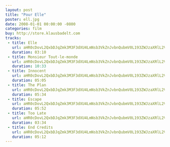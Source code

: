 ```yaml
---
layout: post
title: "Pour Elle"
poster: ell.jpg
date: 2008-01-01 00:00:00 -0800
categories: film
buy: http://store.klausbadelt.com
tracks:
 - title: Elle
   url: aHR0cDovL2QxbDJqZmk3M3F3dXU4LmNsb3VkZnJvbnQubmV0L193ZWJzaXRlL2VsbC8wMSBFbGxlLm1wMw==
   duration: 03:10
 - title: Monsieur Tout-le-monde
   url: aHR0cDovL2QxbDJqZmk3M3F3dXU4LmNsb3VkZnJvbnQubmV0L193ZWJzaXRlL2VsbC8wMiBNb25zaWV1ciBUb3V0LWxlLW1vbmRlLm1wMw==
   duration: 10:33
 - title: Innocent
   url: aHR0cDovL2QxbDJqZmk3M3F3dXU4LmNsb3VkZnJvbnQubmV0L193ZWJzaXRlL2VsbC8wMyBJbm5vY2VudC5tcDM=
   duration: 05:05
 - title: The Plan
   url: aHR0cDovL2QxbDJqZmk3M3F3dXU4LmNsb3VkZnJvbnQubmV0L193ZWJzaXRlL2VsbC8wNCBUaGUgUGxhbi5tcDM=
   duration: 05:34
 - title: Escape
   url: aHR0cDovL2QxbDJqZmk3M3F3dXU4LmNsb3VkZnJvbnQubmV0L193ZWJzaXRlL2VsbC8wNSBFc2NhcGUubXAz
   duration: 05:52
 - title: Too Late
   url: aHR0cDovL2QxbDJqZmk3M3F3dXU4LmNsb3VkZnJvbnQubmV0L193ZWJzaXRlL2VsbC8wNiBUb28gTGF0ZS5tcDM=
   duration: 03:34
 - title: End Credits
   url: aHR0cDovL2QxbDJqZmk3M3F3dXU4LmNsb3VkZnJvbnQubmV0L193ZWJzaXRlL2VsbC8wNyBFbmQgQ3JlZGl0cy5tcDM=
   duration: 05:12
---
```

